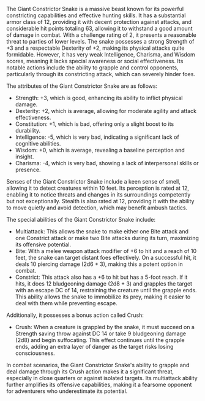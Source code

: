 The Giant Constrictor Snake is a massive beast known for its powerful constricting capabilities and effective hunting skills. It has a substantial armor class of 12, providing it with decent protection against attacks, and considerable hit points totaling 63, allowing it to withstand a good amount of damage in combat. With a challenge rating of 2, it presents a reasonable threat to parties of lower levels. The snake possesses a strong Strength of +3 and a respectable Dexterity of +2, making its physical attacks quite formidable. However, it has very weak Intelligence, Charisma, and Wisdom scores, meaning it lacks special awareness or social effectiveness. Its notable actions include the ability to grapple and control opponents, particularly through its constricting attack, which can severely hinder foes.

The attributes of the Giant Constrictor Snake are as follows: 
- Strength: +3, which is good, enhancing its ability to inflict physical damage.
- Dexterity: +2, which is average, allowing for moderate agility and attack effectiveness.
- Constitution: +1, which is bad, offering only a slight boost to its durability.
- Intelligence: -5, which is very bad, indicating a significant lack of cognitive abilities.
- Wisdom: +0, which is average, revealing a baseline perception and insight.
- Charisma: -4, which is very bad, showing a lack of interpersonal skills or presence.

Senses of the Giant Constrictor Snake include a keen sense of smell, allowing it to detect creatures within 10 feet. Its perception is rated at 12, enabling it to notice threats and changes in its surroundings competently but not exceptionally. Stealth is also rated at 12, providing it with the ability to move quietly and avoid detection, which may benefit ambush tactics.

The special abilities of the Giant Constrictor Snake include:
- Multiattack: This allows the snake to make either one Bite attack and one Constrict attack or make two Bite attacks during its turn, maximizing its offensive potential.
- Bite: With a melee weapon attack modifier of +6 to hit and a reach of 10 feet, the snake can target distant foes effectively. On a successful hit, it deals 10 piercing damage (2d6 + 3), making this a potent option in combat.
- Constrict: This attack also has a +6 to hit but has a 5-foot reach. If it hits, it does 12 bludgeoning damage (2d8 + 3) and grapples the target with an escape DC of 14, restraining the creature until the grapple ends. This ability allows the snake to immobilize its prey, making it easier to deal with them while preventing escape.

Additionally, it possesses a bonus action called Crush:
- Crush: When a creature is grappled by the snake, it must succeed on a Strength saving throw against DC 14 or take 9 bludgeoning damage (2d8) and begin suffocating. This effect continues until the grapple ends, adding an extra layer of danger as the target risks losing consciousness.

In combat scenarios, the Giant Constrictor Snake's ability to grapple and deal damage through its Crush action makes it a significant threat, especially in close quarters or against isolated targets. Its multiattack ability further amplifies its offensive capabilities, making it a fearsome opponent for adventurers who underestimate its potential.